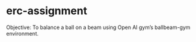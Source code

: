 # erc-assignment
Objective: To balance a ball on a beam using Open AI gym’s ballbeam-gym environment.
